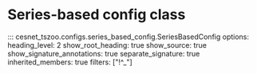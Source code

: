 # Series-based config class

::: cesnet_tszoo.configs.series_based_config.SeriesBasedConfig
    options:
        heading_level: 2
        show_root_heading: true
        show_source: true
        show_signature_annotations: true
        separate_signature: true
        inherited_members: true
        filters: ["!^_"]